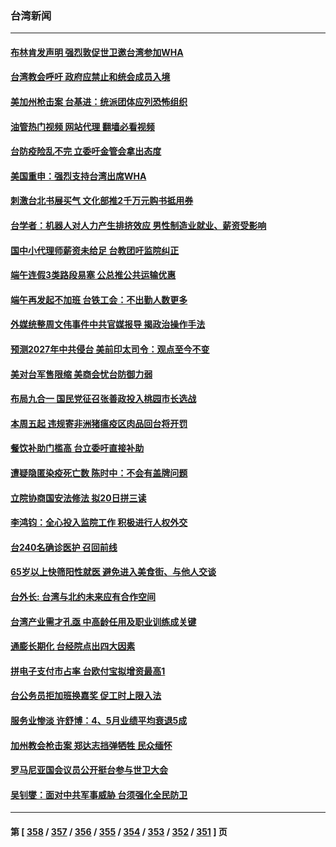 ### 台湾新闻
---
#### [布林肯发声明 强烈敦促世卫邀台湾参加WHA](../../pages/ncid1349361/n13740190.md?05191245) 
#### [台湾教会呼吁 政府应禁止和统会成员入境](../../pages/ncid1349361/n13739986.md?05191245) 
#### [美加州枪击案 台基进：统派团体应列恐怖组织](../../pages/ncid1349361/n13740042.md?05191245) 
#### [油管热门视频 网站代理 翻墙必看视频](http://209.222.30.114:81/youtube.html?05191245)
#### [台防疫险乱不完 立委吁金管会拿出态度](../../pages/ncid1349361/n13740040.md?05191245) 
#### [美国重申：强烈支持台湾出席WHA](../../pages/ncid1349361/n13739949.md?05191245) 
#### [刺激台北书展买气 文化部推2千万元购书抵用券](../../pages/ncid1349361/n13740024.md?05191245) 
#### [台学者：机器人对人力产生排挤效应 男性制造业就业、薪资受影响](../../pages/ncid1349361/n13740018.md?05191245) 
#### [国中小代理师薪资未给足 台教团吁监院纠正](../../pages/ncid1349361/n13740028.md?05191245) 
#### [端午连假3类路段易塞 公总推公共运输优惠](../../pages/ncid1349361/n13740030.md?05191245) 
#### [端午再发起不加班 台铁工会：不出勤人数更多](../../pages/ncid1349361/n13740031.md?05191245) 
#### [外媒统整周文伟事件中共官媒报导 揭政治操作手法](../../pages/ncid1349361/n13739954.md?05191245) 
#### [预测2027年中共侵台 美前印太司令：观点至今不变](../../pages/ncid1349361/n13739989.md?05191245) 
#### [美对台军售限缩 美商会忧台防御力弱](../../pages/ncid1349361/n13740003.md?05191245) 
#### [布局九合一 国民党征召张善政投入桃园市长选战](../../pages/ncid1349361/n13739950.md?05191245) 
#### [本周五起 违规寄非洲猪瘟疫区肉品回台将开罚](../../pages/ncid1349361/n13739946.md?05191245) 
#### [餐饮补助门槛高 台立委吁直接补助](../../pages/ncid1349361/n13739944.md?05191245) 
#### [遭疑隐匿染疫死亡数 陈时中：不会有盖牌问题](../../pages/ncid1349361/n13739943.md?05191245) 
#### [立院协商国安法修法 拟20日拼三读](../../pages/ncid1349361/n13739941.md?05191245) 
#### [李鸿钧：全心投入监院工作 积极进行人权外交](../../pages/ncid1349361/n13739956.md?05191245) 
#### [台240名确诊医护 召回前线](../../pages/ncid1349361/n13739952.md?05191245) 
#### [65岁以上快筛阳性就医 避免进入美食街、与他人交谈](../../pages/ncid1349361/n13739960.md?05191245) 
#### [台外长: 台湾与北约未来应有合作空间](../../pages/ncid1349361/n13739934.md?05191245) 
#### [台湾产业需才孔亟 中高龄任用及职业训练成关键](../../pages/ncid1349361/n13739923.md?05191245) 
#### [通膨长期化 台经院点出四大因素](../../pages/ncid1349361/n13739887.md?05191245) 
#### [拼电子支付市占率 台欧付宝拟增资最高1](../../pages/ncid1349361/n13739889.md?05191245) 
#### [台公务员拒加班换嘉奖 促工时上限入法](../../pages/ncid1349361/n13739890.md?05191245) 
#### [服务业惨淡 许舒博：4、5月业绩平均衰退5成](../../pages/ncid1349361/n13739854.md?05191245) 
#### [加州教会枪击案 郑达志挡弹牺牲 民众缅怀](../../pages/ncid1349361/n13739801.md?05191245) 
#### [罗马尼亚国会议员公开挺台参与世卫大会](../../pages/ncid1349361/n13739706.md?05191245) 
#### [吴钊燮：面对中共军事威胁 台须强化全民防卫](../../pages/ncid1349361/n13739645.md?05191245) 

---
#### 第 [ [358](./358.md?05191245) / [357](./357.md?05191245) / [356](./356.md?05191245) / [355](./355.md?05191245) / [354](./354.md?05191245) / [353](./353.md?05191245) / [352](./352.md?05191245) / [351](./351.md?05191245) ] 页
